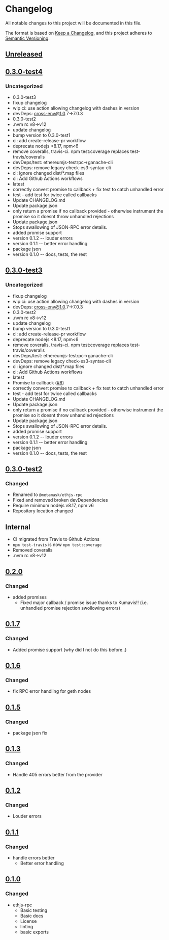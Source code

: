 # Changelog
All notable changes to this project will be documented in this file.

The format is based on [Keep a Changelog](https://keepachangelog.com/en/1.0.0/),
and this project adheres to [Semantic Versioning](https://semver.org/spec/v2.0.0.html).

## [Unreleased]

## [0.3.0-test4]
### Uncategorized
- 0.3.0-test3
- fixup changelog
- wip ci: use action allowing changelog with dashes in version
- devDeps: cross-env@1.0.7->7.0.3
- 0.3.0-test2
- .nvm rc v8->v12
- update changelog
- bump version to 0.3.0-test1
- ci: add create-release-pr workflow
- deprecate nodejs <8.17, npm<6
- remove coveralls, travis-ci. npm test:coverage replaces test-travis/coveralls
- devDeps/test: ethereumjs-testrpc->ganache-cli
- devDeps: remove legacy check-es3-syntax-cli
- ci: ignore changed dist/*.map files
- ci: Add Github Actions workflows
- latest
- correctly convert promise to callback + fix test to catch unhandled error
- test - add test for twice called callbacks
- Update CHANGELOG.md
- Update package.json
- only return a promise if no callback provided - otherwise instrument the promise so it doesnt throw unhandled rejections
- Update package.json
- Stops swallowing of JSON-RPC error details.
- added promise support
- version 0.1.2 -- louder errors
- version 0.1.1 -- better error handling
- package json
- version 0.1.0 -- docs, tests, the rest

## [0.3.0-test3]
### Uncategorized
- fixup changelog
- wip ci: use action allowing changelog with dashes in version
- devDeps: cross-env@1.0.7->7.0.3
- 0.3.0-test2
- .nvm rc v8->v12
- update changelog
- bump version to 0.3.0-test1
- ci: add create-release-pr workflow
- deprecate nodejs <8.17, npm<6
- remove coveralls, travis-ci. npm test:coverage replaces test-travis/coveralls
- devDeps/test: ethereumjs-testrpc->ganache-cli
- devDeps: remove legacy check-es3-syntax-cli
- ci: ignore changed dist/*.map files
- ci: Add Github Actions workflows
- latest
- Promise to callback ([#6](https://github.com/legobeat/ethjs-rpc/pull/6))
- correctly convert promise to callback + fix test to catch unhandled error
- test - add test for twice called callbacks
- Update CHANGELOG.md
- Update package.json
- only return a promise if no callback provided - otherwise instrument the promise so it doesnt throw unhandled rejections
- Update package.json
- Stops swallowing of JSON-RPC error details.
- added promise support
- version 0.1.2 -- louder errors
- version 0.1.1 -- better error handling
- package json
- version 0.1.0 -- docs, tests, the rest

## [0.3.0-test2]
### Changed
- Renamed to `@metamask/ethjs-rpc`
- Fixed and removed broken devDependencies
- Require minimum nodejs v8.17, npm v6
- Repository location changed
## Internal
- CI migrated from Travis to Github Actions
- `npm test-travis` is now `npm test:coverage`
- Removed coveralls
- .nvm rc v8->v12

## [0.2.0]
### Changed
- added promises
  - Fixed major callback / promise issue thanks to Kumavis!! (i.e. unhandled promise rejection swollowing errors)

## [0.1.7]
### Changed
- Added promise support (why did I not do this before..)

## [0.1.6]
### Changed
- fix RPC error handling for geth nodes

## [0.1.5]
### Changed
- package json fix

## [0.1.3]
### Changed
- Handle 405 errors better from the provider

## [0.1.2]
### Changed
- Louder errors

## [0.1.1]
### Changed
- handle errors better
  - Better error handling

## [0.1.0]
### Changed
- ethjs-rpc
  - Basic testing
  - Basic docs
  - License
  - linting
  - basic exports

[Unreleased]: https://github.com/legobeat/ethjs-rpc/compare/v0.3.0-test4...HEAD
[0.3.0-test4]: https://github.com/legobeat/ethjs-rpc/compare/v0.3.0-test3...v0.3.0-test4
[0.3.0-test3]: https://github.com/legobeat/ethjs-rpc/compare/v0.3.0-test2...v0.3.0-test3
[0.3.0-test2]: https://github.com/legobeat/ethjs-rpc/compare/v0.2.0...v0.3.0-test2
[0.2.0]: https://github.com/legobeat/ethjs-rpc/compare/v0.1.7...v0.2.0
[0.1.7]: https://github.com/legobeat/ethjs-rpc/compare/v0.1.6...v0.1.7
[0.1.6]: https://github.com/legobeat/ethjs-rpc/compare/v0.1.5...v0.1.6
[0.1.5]: https://github.com/legobeat/ethjs-rpc/compare/v0.1.3...v0.1.5
[0.1.3]: https://github.com/legobeat/ethjs-rpc/compare/v0.1.2...v0.1.3
[0.1.2]: https://github.com/legobeat/ethjs-rpc/compare/v0.1.1...v0.1.2
[0.1.1]: https://github.com/legobeat/ethjs-rpc/compare/v0.1.0...v0.1.1
[0.1.0]: https://github.com/legobeat/ethjs-rpc/releases/tag/v0.1.0
